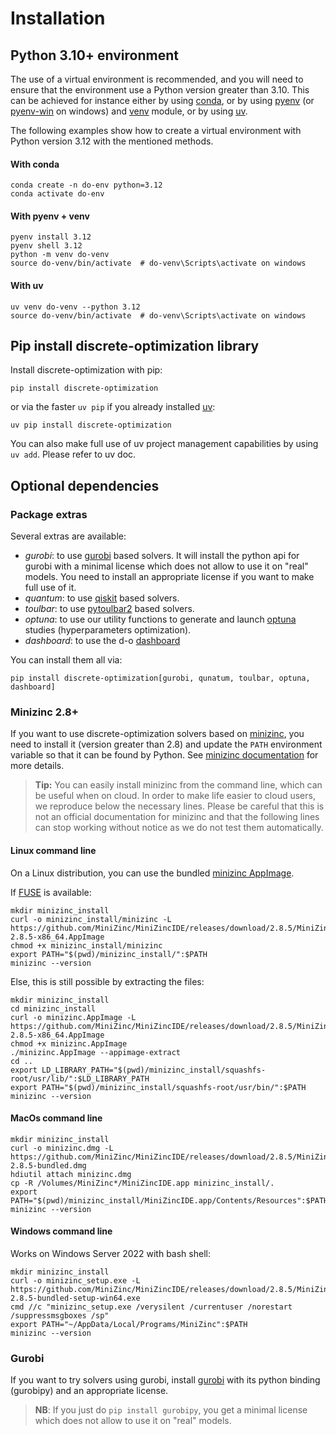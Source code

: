 # Installation

## Python 3.10+ environment

The use of a virtual environment is recommended, and you will need to ensure that the environment use a Python version
greater than 3.10.
This can be achieved for instance either by using [conda](https://docs.conda.io/en/latest/), or by using [pyenv](https://github.com/pyenv/pyenv) (or [pyenv-win](https://github.com/pyenv-win/pyenv-win) on windows)
and [venv](https://docs.python.org/fr/3/library/venv.html) module, or by using [uv](https://docs.astral.sh/uv/).

The following examples show how to create a virtual environment with Python version 3.12 with the mentioned methods.

#### With conda

```shell
conda create -n do-env python=3.12
conda activate do-env
```

#### With pyenv + venv

```shell
pyenv install 3.12
pyenv shell 3.12
python -m venv do-venv
source do-venv/bin/activate  # do-venv\Scripts\activate on windows
```

#### With uv

```shell
uv venv do-venv --python 3.12
source do-venv/bin/activate  # do-venv\Scripts\activate on windows
```



## Pip install discrete-optimization library

Install discrete-optimization with pip:

```shell
pip install discrete-optimization
```

or via the faster `uv pip` if you already installed [uv](https://docs.astral.sh/uv/):

```shell
uv pip install discrete-optimization
```

You can also make full use of uv project management capabilities by using `uv add`.
Please refer to uv doc.


## Optional dependencies

### Package extras

Several extras are available:
- *gurobi*: to use [gurobi](https://www.gurobi.com/) based solvers.
  It will install the python api for gurobi with a minimal license which does not allow to use it on "real" models.
  You need to install an appropriate license if you want to make full use of it.
- *quantum*: to use [qiskit](https://www.ibm.com/quantum/qiskit) based solvers.
- *toulbar*: to use [pytoulbar2](https://toulbar2.github.io/toulbar2/) based solvers.
- *optuna*: to use our utility functions to generate and launch [optuna](https://optuna.org/) studies (hyperparameters optimization).
- *dashboard*: to use the d-o [dashboard](dashboard.md)

You can install them all via:
```shell
pip install discrete-optimization[gurobi, qunatum, toulbar, optuna, dashboard]
```

### Minizinc 2.8+

If you want to use discrete-optimization solvers based on [minizinc](https://www.minizinc.org/),
you need to install it (version greater than 2.8) and update the `PATH` environment variable
so that it can be found by Python.
See [minizinc documentation](https://www.minizinc.org/doc-latest/en/installation.html) for more details.

> **Tip:** You can easily install minizinc from the command line, which can be useful when on cloud.
> In order to make life easier to cloud users, we reproduce below the necessary lines. Please be careful that this
> is not an official documentation for minizinc and that the following lines can stop working without notice
> as we do not test them automatically.

#### Linux command line
On a Linux distribution, you can use the bundled [minizinc AppImage](https://www.minizinc.org/doc-latest/en/installation.html#appimage).

If [FUSE](https://en.wikipedia.org/wiki/Filesystem_in_Userspace) is available:
```
mkdir minizinc_install
curl -o minizinc_install/minizinc -L https://github.com/MiniZinc/MiniZincIDE/releases/download/2.8.5/MiniZincIDE-2.8.5-x86_64.AppImage
chmod +x minizinc_install/minizinc
export PATH="$(pwd)/minizinc_install/":$PATH
minizinc --version
```
Else, this is still possible by extracting the files:
```
mkdir minizinc_install
cd minizinc_install
curl -o minizinc.AppImage -L https://github.com/MiniZinc/MiniZincIDE/releases/download/2.8.5/MiniZincIDE-2.8.5-x86_64.AppImage
chmod +x minizinc.AppImage
./minizinc.AppImage --appimage-extract
cd ..
export LD_LIBRARY_PATH="$(pwd)/minizinc_install/squashfs-root/usr/lib/":$LD_LIBRARY_PATH
export PATH="$(pwd)/minizinc_install/squashfs-root/usr/bin/":$PATH
minizinc --version
```

#### MacOs command line
```
mkdir minizinc_install
curl -o minizinc.dmg -L https://github.com/MiniZinc/MiniZincIDE/releases/download/2.8.5/MiniZincIDE-2.8.5-bundled.dmg
hdiutil attach minizinc.dmg
cp -R /Volumes/MiniZinc*/MiniZincIDE.app minizinc_install/.
export PATH="$(pwd)/minizinc_install/MiniZincIDE.app/Contents/Resources":$PATH
minizinc --version
```

#### Windows command line
Works on Windows Server 2022 with bash shell:
```
mkdir minizinc_install
curl -o minizinc_setup.exe -L https://github.com/MiniZinc/MiniZincIDE/releases/download/2.8.5/MiniZincIDE-2.8.5-bundled-setup-win64.exe
cmd //c "minizinc_setup.exe /verysilent /currentuser /norestart /suppressmsgboxes /sp"
export PATH="~/AppData/Local/Programs/MiniZinc":$PATH
minizinc --version
```


### Gurobi

If you want to try solvers using gurobi, install [gurobi](https://www.gurobi.com/) with its python binding (gurobipy)
and an appropriate license.

> **NB**: If you just do `pip install gurobipy`, you get a minimal license which does not allow to use it on "real" models.
